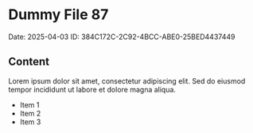 # Dummy File 87

Date: 2025-04-03
ID: 384C172C-2C92-4BCC-ABE0-25BED4437449

## Content

Lorem ipsum dolor sit amet, consectetur adipiscing elit.
Sed do eiusmod tempor incididunt ut labore et dolore magna aliqua.

* Item 1
* Item 2
* Item 3
